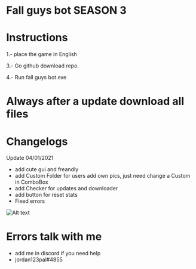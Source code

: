 # Fall guys bot SEASON 3

# Instructions

1.- place the game in English

3.- Go github download repo.

4.- Run fall guys bot.exe


# Always after a update download all files 

# Changelogs
Update 
04/01/2021
- add cute gui and freandly
- add Custom Folder for users add own pics, just need change a Custom in ComboBox
- add Checker for updates and downloader
- add button for reset stats
- Fixed errors

![Alt text](https://github.com/JORDANIDK/Fall-guys-BOT/blob/master/gui.png)



# Errors talk with me
- add me in discord if you need help
- jordan123pal#4855

